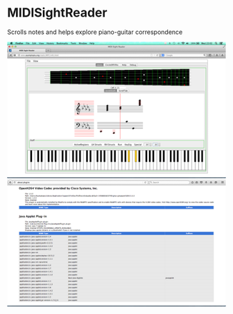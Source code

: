 # MIDISightReader

Scrolls notes and helps explore piano-guitar correspondence

<img src='MIDI-Sight-Reader-FFox-2014.png'/>

<img src='about_plugins_screenshot.png'/>
